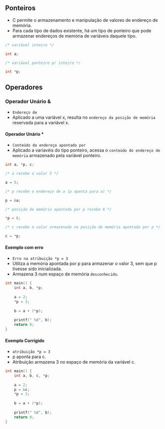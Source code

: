 ## Ponteiros
- C permite o armazenamento e manipulação de valores de endereço de memória.
- Para cada tipo de dados existente, há um tipo de ponteiro que pode armazenar endereços de memória de variáveis daquele tipo.

```C
/* variável inteiro */

int a;

/* variável ponteiro p/ inteiro */

int *p;
```

## Operadores

### Operador Unário &
- ``Endereço de``
- Aplicado a uma variável x, resulta no ``endereço da posição de memória`` reservada para a variável x.

#### Operador Unário *
- ``Conteúdo do endereço apontado por``
- Aplicado a variavéis do tipo ponteiro, acessa o ``conteúdo do endereço de memória`` armazenado pela variável ponteiro.

````C
int a, *p, c;

/* a recebe o valor 5 */

a = 5;

/* p recebe o endereço de a (p aponta para a) */

p = &a;

/* posição de memória apontada por p recebe 6 */

*p = 6;

/* c recebe o valor armazenado na posição de memória apontada por p */

c = *p;
````

#### Exemplo com erro
- ``Erro na atribuição *p = 3``
- Utiliza a memória apontada por p para armazenar o valor 3, sem que p tivesse sido inicializada.
- Armazena 3 num espaço de memória ``desconhecido``.
````C
int main() {
    int a, b, *p;
    
    a = 2;
    *p = 3; 
    
    b = a + (*p);
    
    printf(" %d", b);
    return 0;
}
````

#### Exemplo Corrigido
- ``atribuição *p = 3``
- p aponta para c.
- Atribuição armazena 3 no espaço de memória da variável c.

````C
int main() {
    int a, b, c, *p;
    
    a = 2;
    p = &c;
    *p = 3; 
    
    b = a + (*p);
    
    printf(" %d", b);
    return 0;
}
````